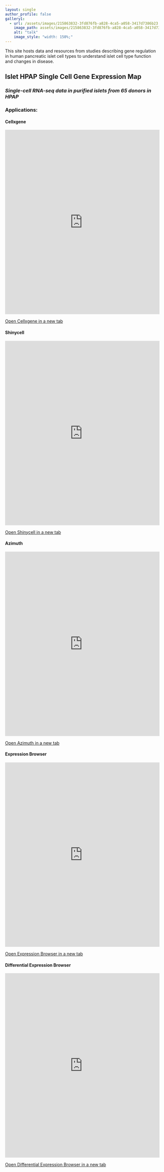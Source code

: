 ```yaml
---
layout: single
author_profile: false
gallery1:
  - url: /assets/images/215863832-3fd876fb-a828-4ca5-a058-3417d7386b23.png
    image_path: assets/images/215863832-3fd876fb-a828-4ca5-a058-3417d7386b23.png
    alt: "talk"
    image_style: "width: 150%;"
---
```



This site hosts data and resources from studies describing gene regulation in human pancreatic islet cell types to understand islet cell type function and changes in disease.


## **Islet HPAP Single Cell Gene Expression Map**


### *Single-cell RNA-seq data in purified islets from 65 donors in HPAP*


### **Applications:**


#### Cellxgene
<iframe 
    src="http://tools.cmdga.org:5005/view/hpap_rna_cellxgene.h5ad" 
    width="100%" 
    height="600" 
    style="border: 1px solid #ddd;">
</iframe>


<p><a href="http://tools.cmdga.org:5005/view/hpap_rna_cellxgene.h5ad" target="_blank">Open Cellxgene in a new tab</a></p>



#### Shinycell
<iframe 
    src="http://tools.cmdga.org/islet-rna-hpap-browser/" 
    width="100%" 
    height="600" 
    style="border: 1px solid #ddd;">
</iframe>


<p><a href="http://tools.cmdga.org/islet-rna-hpap-browser/" target="_blank">Open Shinycell in a new tab</a></p>


#### Azimuth


<iframe 
    src="http://tools.cmdga.org:6388/" 
    width="100%" 
    height="600" 
    style="border: 1px solid #ddd;">
</iframe>


<p><a href="http://tools.cmdga.org:6388/" target="_blank">Open Azimuth in a new tab</a></p>

#### Expression Browser


<iframe 
    src="http://tools.cmdga.org/isletHPAP-expression/" 
    width="100%" 
    height="600" 
    style="border: 1px solid #ddd;">
</iframe>


<p><a href="http://tools.cmdga.org/isletHPAP-expression/" target="_blank">Open Expression Browser in a new tab</a></p>


#### Differential Expression Browser


<iframe 
    src="http://tools.cmdga.org/isletHPAP-deseq/" 
    width="100%" 
    height="600" 
    style="border: 1px solid #ddd;">
</iframe>
<p><a href="http://tools.cmdga.org/isletHPAP-deseq/" target="_blank">Open Differential Expression Browser in a new tab</a></p>
